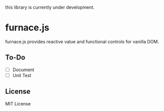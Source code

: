 this library is currently under development.

# furnace.js
furnace.js provides reactive value and functional controls for vanilla DOM.

## To-Do
- [ ] Document
- [ ] Unit Test

## License
MIT License
